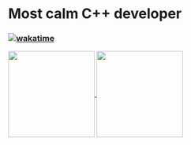 # Most calm C++ developer
### [![wakatime](https://wakatime.com/badge/user/a6dd0133-f96d-4bb3-a2f0-b22920c60179.svg)](https://wakatime.com/@a6dd0133-f96d-4bb3-a2f0-b22920c60179)
<a href="https://github.com/yz-dev21/github-readme-stats">
  <img height=175 align="center" src="https://github-readme-stats.vercel.app/api?username=yz-dev21&theme=github_dark_dimmed" />
  <img height=175 align="center" src="https://github-readme-stats.vercel.app/api/wakatime?username=yz21&theme=github_dark_dimmed&langs_count=5" />
</a>
